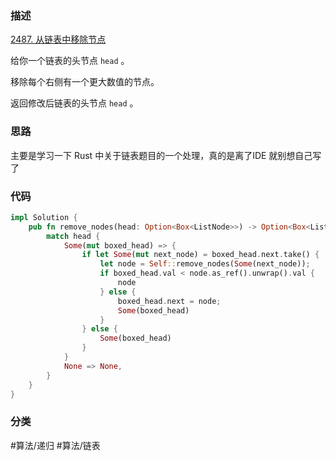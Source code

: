 ### 描述

[2487. 从链表中移除节点](https://leetcode.cn/problems/remove-nodes-from-linked-list/)


给你一个链表的头节点 `head` 。

移除每个右侧有一个更大数值的节点。

返回修改后链表的头节点 `head` 。
### 思路

主要是学习一下 Rust 中关于链表题目的一个处理，真的是离了IDE 就别想自己写了

### 代码

```rust
impl Solution {
    pub fn remove_nodes(head: Option<Box<ListNode>>) -> Option<Box<ListNode>> {
        match head {
            Some(mut boxed_head) => {
                if let Some(mut next_node) = boxed_head.next.take() {
                    let node = Self::remove_nodes(Some(next_node));
                    if boxed_head.val < node.as_ref().unwrap().val {
                        node
                    } else {
                        boxed_head.next = node;
                        Some(boxed_head)
                    }
                } else {
                    Some(boxed_head)
                }
            }
            None => None,
        }
    }
}
```

### 分类

#算法/递归 #算法/链表

